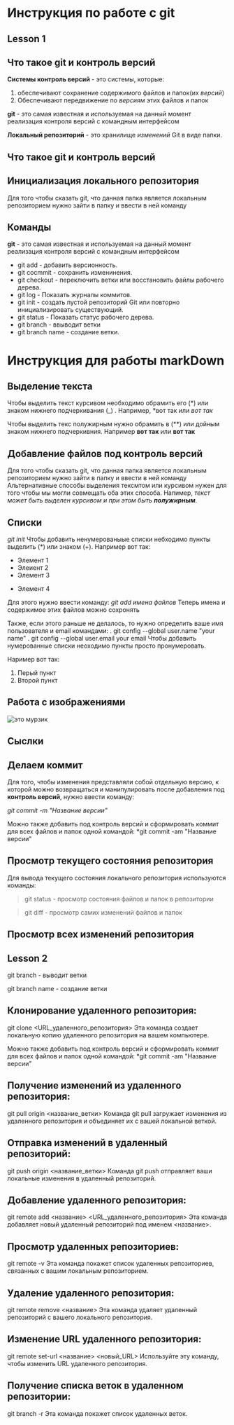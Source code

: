 # Инструкция по работе с git

## Lesson 1

## Что такое git и контроль версий
**Системы контроль версий** - это системы, которые: 
1. обеспечивают сохранение содержимого файлов и папок(их *версий*)
2. Обеспечивают передвижение по *версиям* этих файлов и папок

**git** - это самая известная и используемая на данный момент реализация контроля версий с командным интерфейсом

**Локальный репозиторий** - это хранилище *изменений* Git в виде папки.

## Что такое git и контроль версий

## Инициализация локального репозитория

Для того чтобы сказать git, что данная папка является локальным репозиторием нужно зайти в папку и ввести в ней команду

## Команды

**git** - это самая известная и используемая на данный момент реализация контроля версий с командным интерфейсом
* git add - добавить версионность.
* git cocmmit - сохранить изменинения.
* git checkout - переключить ветки или восстановить файлы рабочего дерева.
* git log - Показать журналы коммитов.
* git init - создать пустой репозиторий Git или повторно инициализировать существующий.
* git status - Показать статус рабочего дерева.
* git branch - ввыводит ветки
* git branch name - создание ветки.

# Инструкция для работы   markDown
## Выделение текста
Чтобы выделить текст курсивом необходимо обрамить его (*) или знаком нижнего подчеркивания (_) . Например, *вот так или _вот так_

Чтобы выделить текс полужирным нужно обрамить в (**) или дойным знаком нижнего подчеркивния. Например **вот так** или __вот так__
## Добавление файлов под контроль версий

Для того чтобы сказать git, что данная папка является локальным репозиторием нужно зайти в папку и ввести в ней команду
Альтернативные способы выделения тексмтом или курсивом нужен для того чтобы мы могли совмещать оба этих способа. Напимер, _текст  может быть выделен курсивом и при этом быть **полужирным**_.
## Списки

*git init*
Чтобы добавить ненумерованыые списки небходимо пункты выделить (*) или знаком (+).
Например вот так:
* Элемент 1
* Элеиент 2
* Элемент 3
+ Элемент 4 

Для этого нужно ввести команду:
*git add имена файлов*
Теперь имена и содержимое этих файлов можно сохронять

Также, если этого раньше не делалось, то нужно определить ваше имя пользователя и email командами:
. git config --global user.name "your name"
. git config --global user.email your email 
Чтобы добавить нумерованные списки неоходимо пункты просто пронумеровать.

Наример вот так:
1. Перый пункт
2. Второй пункт

## Работа с изображениями
![это мурзик](2013-11-15-404.jpg)
## Сыслки

## Делаем коммит

Для того, чтобы изменения представляли собой отдельную версию, к которой можно возвращаться и манипулировать после добавления под **контроль версий**, нужно ввести команду:

*git commit -m "Название версии"*

Можно также добавить под контроль версий и сформировать коммит для всех  файлов и папок одной командой:
*git commit -am "Название версии"


## Просмотр текущего состояния репозитория

Для вывода текущего состояния локального репозитория используются команды:

>git status - просмотр состояния файлов и папок в репозитории

> git diff - просмотр самих изменений файлов и папок

## Просмотр всех изменений репозитория

## Lesson 2

git branch - выводит ветки

git branch name - создание ветки

## Клонирование удаленного репозитория:
git clone <URL_удаленного_репозитория>
Эта команда создает локальную копию удаленного репозитория на вашем компьютере.

Можно также добавить под контроль версий и сформировать коммит для всех  файлов и папок одной командой:
*git commit -am "Название версии"
## Получение изменений из удаленного репозитория:
git pull origin <название_ветки>
Команда git pull загружает изменения из удаленного репозитория и объединяет их с вашей локальной веткой.

## Отправка изменений в удаленный репозиторий:
git push origin <название_ветки>
Команда git push отправляет ваши локальные изменения в удаленный репозиторий.

## Добавление удаленного репозитория:
git remote add <название> <URL_удаленного_репозитория>
Эта команда добавляет новый удаленный репозиторий под именем <название>.

## Просмотр удаленных репозиториев:
git remote -v
Эта команда покажет список удаленных репозиториев, связанных с вашим локальным репозиторием.

## Удаление удаленного репозитория:
git remote remove <название>
Эта команда удаляет удаленный репозиторий с вашего локального репозитория.

## Изменение URL удаленного репозитория:
git remote set-url <название> <новый_URL>
Используйте эту команду, чтобы изменить URL удаленного репозитория.

## Получение списка веток в удаленном репозитории:
git branch -r
Эта команда покажет список удаленных веток.



